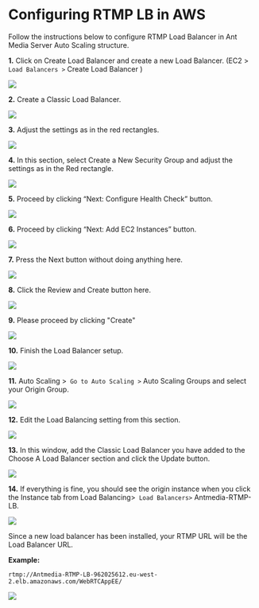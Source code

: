 # Configuring RTMP LB in AWS

Follow the instructions below to configure RTMP Load Balancer in Ant Media Server Auto Scaling structure.

**1.** Click on Create Load Balancer and create a new Load Balancer. (EC2 >` Load Balancers >` Create Load Balancer )

![](@site/static/img/aws-rtmp-2.png)

**2.** Create a Classic Load Balancer.

![](@site/static/img/aws-rtmp-3.png)

**3.** Adjust the settings as in the red rectangles.

![](@site/static/img/aws-rtmp-4.png)

**4.** In this section, select Create a New Security Group and adjust the settings as in the Red rectangle.

![](@site/static/img/aws-rtmp-5.png)

**5.** Proceed by clicking “Next: Configure Health Check” button.

![](@site/static/img/aws-rtmp-6.png)

**6.** Proceed by clicking “Next: Add EC2 Instances” button.

![](@site/static/img/aws-rtmp-7.png)

**7.** Press the Next button without doing anything here.

![](@site/static/img/aws-rtmp-8.png)

**8.** Click the Review and Create button here.

![](@site/static/img/aws-rtmp-9.png)

**9.** Please proceed by clicking "Create"

![](@site/static/img/aws-rtmp-10.png)

**10.** Finish the Load Balancer setup.

![](@site/static/img/aws-rtmp-11.png)

**11.** Auto Scaling >` Go to Auto Scaling >` Auto Scaling Groups and select your Origin Group.

![](@site/static/img/aws-rtmp-13.png)

**12.** Edit the Load Balancing setting from this section.

![](@site/static/img/aws-rtmp-14.png)

**13.** In this window, add the Classic Load Balancer you have added to the Choose A Load Balancer section and click the Update button.

![](@site/static/img/aws-rtmp-15.png)

**14.** If everything is fine, you should see the origin instance when you click the Instance tab from Load Balancing>` Load Balancers>` Antmedia-RTMP-LB.

![](@site/static/img/aws-rtmp-16-1.png)

Since a new load balancer has been installed, your RTMP URL will be the Load Balancer URL.

**Example:**

    rtmp://Antmedia-RTMP-LB-962025612.eu-west-2.elb.amazonaws.com/WebRTCAppEE/

![](@site/static/img/aws-rtmp-url.png)